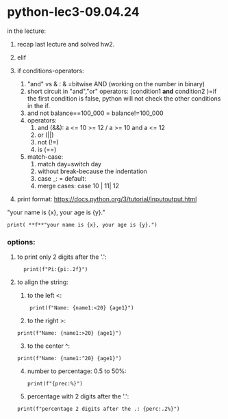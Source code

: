 # python-lec3-09.04.24

in the lecture:

1) recap last lecture and solved hw2.
2) elif
3) if conditions-operators:

    1) "and" vs & : & =bitwise AND (working on the number in binary)
    2) short circuit in "and","or" operators: (condition1 **and** condition2 )=if the first condition is false, python
       will not check the other conditions in the if.
    3) and not balance==100_000 = balance!=100_000
    4) operators:
        1. and (&&): a <= 10 >= 12 / a >= 10 and a <= 12
        2. or (||)
        3. not (!=)
        4. is (==)
    5) match-case:
        1. match day=switch day
        2. without break-because the indentation
        3. case _: = default:
        4. merge cases: case 10 | 11| 12
4) print format: https://docs.python.org/3/tutorial/inputoutput.html

"your name is {x}, your age is {y}."

```    
print( **f**"your name is {x}, your age is {y}.")
```

### options:

1) to print only 2 digits after the '.':

         print(f"Pi:{pi:.2f}")

2) to align the string:
    1) to the left <:
    ```
        print(f"Name: {name1:<20} {age1}")
    ```
    2) to the right >:

    ```
    print(f"Name: {name1:>20} {age1}")
    ```

    3) to the center ^:
    ```
   print(f"Name: {name1:^20} {age1}")
    ```
    4) number to percentage: 0.5 to 50%:
       ```
       print(f"{prec:%}")
       ```
    5) percentage with 2 digits after the '.':

    ```
   print(f"percentage 2 digits after the .: {perc:.2%}")
   ```